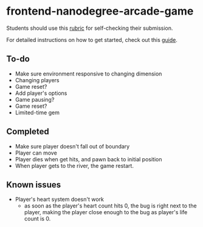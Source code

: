 frontend-nanodegree-arcade-game
===============================

Students should use this [rubric](https://www.udacity.com/course/viewer/#!/c-nd001/l-2696458597/m-2687128535) for self-checking their submission.

For detailed instructions on how to get started, check out this [guide](https://docs.google.com/document/d/1v01aScPjSWCCWQLIpFqvg3-vXLH2e8_SZQKC8jNO0Dc/pub?embedded=true).

## To-do
* Make sure environment responsive to changing dimension
* Changing players
* Game reset?
* Add player's options
* Game pausing?
* Game reset?
* Limited-time gem

## Completed
* Make sure player doesn't fall out of boundary
* Player can move
* Player dies when get hits, and pawn back to initial position
* When player gets to the river, the game restart.

## Known issues
* Player's heart system doesn't work
    * as soon as the player's heart count hits 0, the bug is right next to the player, making the player close enough to the bug as player's life count is 0.
